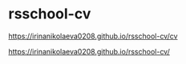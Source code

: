 # rsschool-cv
https://irinanikolaeva0208.github.io/rsschool-cv/cv

https://irinanikolaeva0208.github.io/rsschool-cv/
